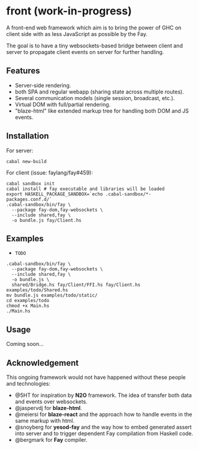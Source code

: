 # front (work-in-progress)

A front-end web framework which aim is to bring the power of GHC on client side with as less JavaScript as possible by the Fay.

The goal is to have a tiny websockets-based bridge between client and server to propagate client events on server for further handling.

## Features

- Server-side rendering.
- both SPA and regular webapp (sharing state across multiple routes).
- Several communication models (single session, broadcast, etc.).
- Virtual DOM with full/partial rendering.
- "blaze-html" like extended markup tree for handling both DOM and JS events.

## Installation

For server:

```
cabal new-build
```

For client (issue: faylang/fay#459):

```
cabal sandbox init
cabal install # fay executable and libraries will be loaded
export HASKELL_PACKAGE_SANDBOX=`echo .cabal-sandbox/*-packages.conf.d/`
.cabal-sandbox/bin/fay \
  --package fay-dom,fay-websockets \
  --include shared,fay \
  -o bundle.js fay/Client.hs
```

## Examples

- `TODO`

```
.cabal-sandbox/bin/fay \
  --package fay-dom,fay-websockets \
  --include shared,fay \
  -o bundle.js \
  shared/Bridge.hs fay/Client/FFI.hs fay/Client.hs examples/todo/Shared.hs
mv bundle.js examples/todo/static/
cd examples/todo
chmod +x Main.hs
./Main.hs
```

## Usage

Coming soon...

## Acknowledgement

This ongoing framework would not have happened without these people and technologies:

- @5HT for inspiration by **N2O** framework. The idea of transfer both data and events over websockets.
- @jaspervdj for **blaze-html**.
- @meiersi for **blaze-react** and the approach how to handle events in the same markup with html.
- @snoyberg for **yesod-fay** and the way how to embed generated assert into server
and to trigger dependent Fay compilation from Haskell code.
- @bergmark for **Fay** compiler.